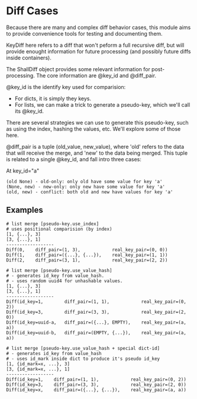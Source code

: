 # Diff Cases

Because there are many and complex diff behavior cases, this module aims to provide
convenience tools for testing and documenting them.

KeyDiff here refers to a diff that won't peform a full recursive diff, but
will provide enought information for future processing (and possibly future diffs
inside containers).

The ShallDiff object provides some relevant information for post-processing. The
core information are @key_id and @diff_pair.

@key_id is the identify key used for comparision:

* For dicts, it is simply they keys.
* For lists, we can make a trick to generate a pseudo-key, which we'll call its @key_id.

There are several strategies we can use to generate this pseudo-key, such as using the
index, hashing the values, etc. We'll explore some of those here.

@diff_pair is a tuple (old_value, new_value), where 'old' refers to the data that will
receive the merge, and 'new' to the data being merged.
This tuple is related to a single @key_id, and fall intro three cases:

At key_id="a"

```
(old None) - old-only: only old have some value for key 'a'
(None, new) - new-only: only new have some value for key 'a'
(old, new) - conflict: both old and new have values for key 'a'
```

## Examples

```
# list merge [pseudo-key.use_index]
# uses positional comparision (by index)
[1, {...}, 3]
[3, {...}, 1]
------------------
Diff(0,    diff_pair=(1, 3),            real_key_pair=(0, 0))
Diff(1,    diff_pair=({...}, {...}),    real_key_pair=(1, 1))
Diff(2,    diff_pair=(3, 1),            real_key_pair=(2, 2))

# list merge [pseudo-key.use_value_hash]
# - generates id_key from value_hash.
# - uses random uuid4 for unhashable values.
[1, {...}, 3]
[3, {...}, 1]
------------------
Diff(id_key=1,        diff_pair=(1, 1),            real_key_pair=(0, 2))
Diff(id_key=3,        diff_pair=(3, 3),            real_key_pair=(2, 0))
Diff(id_key=uuid-a,   diff_pair=({...}, EMPTY),    real_key_pair=(a, a))
Diff(id_key=uuid-b,   diff_pair=(EMPTY, {...}),    real_key_pair=(a, a))

# list merge [pseudo-key.use_value_hash + special dict-id]
# - generates id_key from value_hash
# - uses id_mark inside dict to produce it's pseudo id_key
[1, {id_mark=x, ...}, 3]
[3, {id_mark=x, ...}, 1]
------------------
Diff(id_key=1,    diff_pair=(1, 1),            real_key_pair=(0, 2))
Diff(id_key=3,    diff_pair=(3, 3),            real_key_pair=(2, 0))
Diff(id_key=x,    diff_pair=({...}, {...}),    real_key_pair=(a, a))
```
